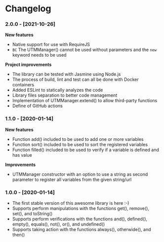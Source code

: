 Changelog
===========

### 2.0.0 - [2021-10-26]

**New features**

- Native support for use with RequireJS
- `BC` The UTMManager() cannot be used without parameters and the `new` keyword needs to be used

**Project improvements**

- The library can be tested with Jasmine using Node.js
- The process of build, lint and test can all be done with Docker containers
- Added ESLint to statically analyzes the code
- Library files separation to better code management
- Implementation of UTMManager.extend() to allow third-party functions
- Define of GitHub actions

### 1.1.0 - [2020-01-14]

**New features**

- Function add() included to be used to add one or more variables
- Function sort() included to be used to sort the registered variables
- Function filled() included to be used to verify if a variable is defined and has value

**Improvements**

- UTMManager constructor with an option to use a string as second parameter to register all variables from the given string/url

### 1.0.0 - [2020-01-14]

- The first stable version of this awesome library is here :-)
- Supports perform manipulations with the functions get(), remove(), set(), and toString()
- Supports perform verifications with the functions and(), defined(), empty(), equals(), not(), or(), and undefined()
- Supports taking action with the functions always(), otherwide(), and then()
